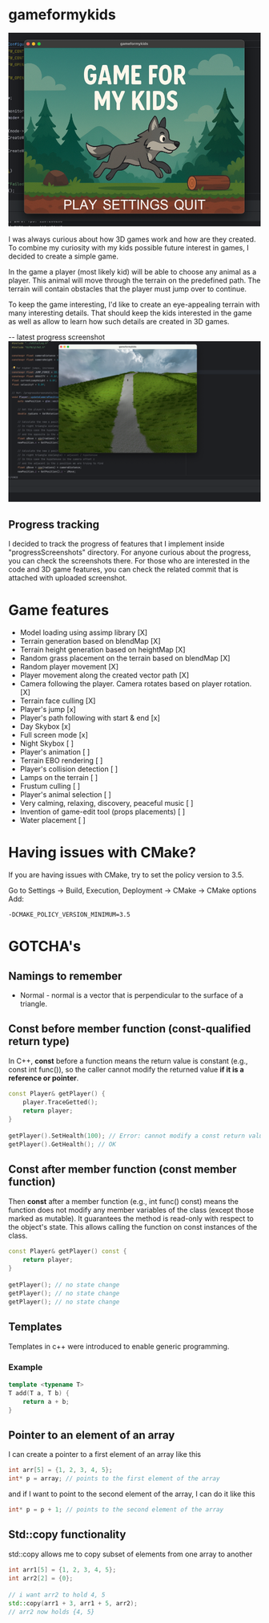 # gameformykids

![img.png](progressScreenshots/menu.png)

I was always curious about how 3D games work and how are they created. To combine my curiosity with my kids possible 
future interest in games, I decided to create a simple game.

In the game a player (most likely kid) will be able to choose any animal as a player. This animal will move 
through the terrain on the predefined path. The terrain will contain obstacles that the player must jump over to continue.

To keep the game interesting, I'd like to create an eye-appealing terrain with many interesting details. That should
keep the kids interested in the game as well as allow to learn how such details are created in 3D games.

-- latest progress screenshot
![14cameraFullyFollowsPlayer2.png](progressScreenshots/22playerJumps.png)

## Progress tracking 

I decided to track the progress of features that I implement inside "progressScreenshots" directory. For anyone 
curious about the progress, you can check the screenshots there. For those who are interested in the code and 3D game
features, you can check the related commit that is attached with uploaded screenshot.

# Game features

- Model loading using assimp library [X]
- Terrain generation based on blendMap [X]
- Terrain height generation based on heightMap [X]
- Random grass placement on the terrain based on blendMap [X]
- Random player movement [X]
- Player movement along the created vector path [X]
- Camera following the player. Camera rotates based on player rotation. [X]
- Terrain face culling [X]
- Player's jump [x]
- Player's path following with start & end [x]
- Day Skybox [x] 
- Full screen mode [x]
- Night Skybox [ ]
- Player's animation [ ]
- Terrain EBO rendering [ ]
- Player's collision detection [ ]
- Lamps on the terrain [ ]
- Frustum culling [ ]
- Player's animal selection [ ]
- Very calming, relaxing, discovery, peaceful music [ ]
- Invention of game-edit tool (props placements) [ ]
- Water placement [ ]

# Having issues with CMake?

If you are having issues with CMake, try to set the policy version to 3.5.

Go to Settings → Build, Execution, Deployment → CMake → CMake options
Add:
```
-DCMAKE_POLICY_VERSION_MINIMUM=3.5
```

# GOTCHA's

## Namings to remember

- Normal - normal is a vector that is perpendicular to the surface of a triangle.

## Const before member function (const-qualified return type)

In C++, **const** before a function means the return value is constant (e.g., const int func()), so the caller cannot
modify the returned value **if it is a reference or pointer**.

```c++
const Player& getPlayer() {
    player.TraceGetted();
    return player;
}

getPlayer().SetHealth(100); // Error: cannot modify a const return value
getPlayer().GetHealth(); // OK
```

## Const after member function (const member function)

Then **const** after a member function (e.g., int func() const) means the function does not modify any member variables
of the class (except those marked as mutable). It guarantees the method is read-only with respect to the object's state.
This allows calling the function on const instances of the class.

```c++
const Player& getPlayer() const {
    return player;
}

getPlayer(); // no state change
getPlayer(); // no state change
getPlayer(); // no state change
```

## Templates

Templates in c++ were introduced to enable generic programming.

### Example

```c++
template <typename T>
T add(T a, T b) {
    return a + b;
}
```

## Pointer to an element of an array

I can create a pointer to a first element of an array like this

```c++
int arr[5] = {1, 2, 3, 4, 5};
int* p = array; // points to the first element of the array
```

and if I want to point to the second element of the array, I can do it like this

```c++
int* p = p + 1; // points to the second element of the array
```

## Std::copy functionality

std::copy allows me to copy subset of elements from one array to another

```c++
int arr1[5] = {1, 2, 3, 4, 5};
int arr2[2] = {0};

// i want arr2 to hold 4, 5
std::copy(arr1 + 3, arr1 + 5, arr2);
// arr2 now holds {4, 5}
```
